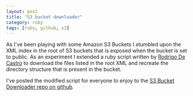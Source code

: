 ```yaml
---
layout: post
title: "S3 bucket downloader"
category: ruby
tags: [ruby, github, s3]
---
```



As I've been playing with some Amazon S3 Buckets I stumbled upon the XML index in the root of S3 buckets that is exposed when the bucket is set to public. As an experiment I extended a ruby script written by [Rodrigo De Castro](http://blog.sacaluta.com/2011/08/s3-file-bucket-downloader-in-ruby.html) to download the files listed in the root XML and recreate the directory structure that is present in the bucket. 

I've posted the modified script for everyone to enjoy to the [S3 Bucket Downloader repo on github](https://github.com/peterpeerdeman/s3-bucket-downloader/blob/master/README.md).
